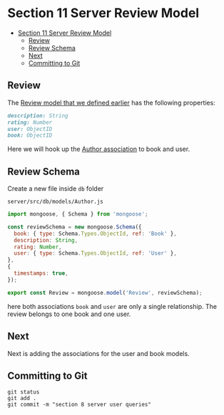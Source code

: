# Section 11 Server Review Model
<!-- TOC -->

- [Section 11 Server Review Model](#section-11-server-review-model)
  - [Review](#review)
  - [Review Schema](#review-schema)
  - [Next](#next)
  - [Committing to Git](#committing-to-git)

<!-- /TOC -->

## Review

The [Review model that we defined earlier](../section-1-planning/Database-Model.MD) has the following properties:

```md
description: String
rating: Number
user: ObjectID
book: ObjectID
```

Here we will hook up the [Author association](https://mongoosejs.com/docs/populate.html) to book and user.

## Review Schema

Create a new file inside `db` folder

`server/src/db/models/Author.js`
```js
import mongoose, { Schema } from 'mongoose';

const reviewSchema = new mongoose.Schema({
  book: { type: Schema.Types.ObjectId, ref: 'Book' },
  description: String,
  rating: Number,
  user: { type: Schema.Types.ObjectId, ref: 'User' },
},
{ 
  timestamps: true,
});

export const Review = mongoose.model('Review', reviewSchema);
```

here both associations `book` and `user` are only a single relationship. The review belongs to one book and one user.

## Next

Next is adding the associations for the user and book models.

## Committing to Git

```
git status
git add .
git commit -m "section 8 server user queries"
```